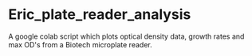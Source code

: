 # Eric_plate_reader_analysis
A google colab script which plots optical density data, growth rates and max OD's from a Biotech microplate reader. 
